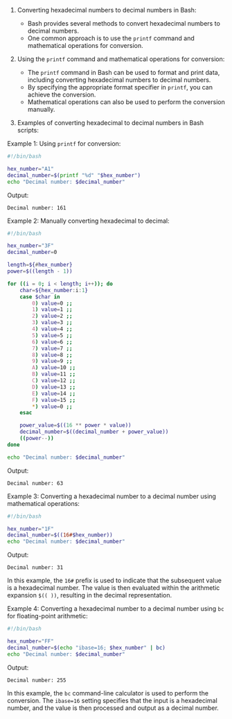 
1. Converting hexadecimal numbers to decimal numbers in Bash:

   - Bash provides several methods to convert hexadecimal numbers to decimal numbers.
   - One common approach is to use the `printf` command and mathematical operations for conversion.
2. Using the `printf` command and mathematical operations for conversion:

   - The `printf` command in Bash can be used to format and print data, including converting hexadecimal numbers to decimal numbers.
   - By specifying the appropriate format specifier in `printf`, you can achieve the conversion.
   - Mathematical operations can also be used to perform the conversion manually.
3. Examples of converting hexadecimal to decimal numbers in Bash scripts:

Example 1: Using `printf` for conversion:

```bash
#!/bin/bash

hex_number="A1"
decimal_number=$(printf "%d" "$hex_number")
echo "Decimal number: $decimal_number"
```

Output:

```
Decimal number: 161
```

Example 2: Manually converting hexadecimal to decimal:

```bash
#!/bin/bash

hex_number="3F"
decimal_number=0

length=${#hex_number}
power=$((length - 1))

for ((i = 0; i < length; i++)); do
    char=${hex_number:i:1}
    case $char in
        0) value=0 ;;
        1) value=1 ;;
        2) value=2 ;;
        3) value=3 ;;
        4) value=4 ;;
        5) value=5 ;;
        6) value=6 ;;
        7) value=7 ;;
        8) value=8 ;;
        9) value=9 ;;
        A) value=10 ;;
        B) value=11 ;;
        C) value=12 ;;
        D) value=13 ;;
        E) value=14 ;;
        F) value=15 ;;
        *) value=0 ;;
    esac

    power_value=$((16 ** power * value))
    decimal_number=$((decimal_number + power_value))
    ((power--))
done

echo "Decimal number: $decimal_number"
```

Output:

```
Decimal number: 63
```


Example 3: Converting a hexadecimal number to a decimal number using mathematical operations:

```bash
#!/bin/bash

hex_number="1F"
decimal_number=$((16#$hex_number))
echo "Decimal number: $decimal_number"
```

Output:

```
Decimal number: 31
```

In this example, the `16#` prefix is used to indicate that the subsequent value is a hexadecimal number. The value is then evaluated within the arithmetic expansion `$(( ))`, resulting in the decimal representation.

Example 4: Converting a hexadecimal number to a decimal number using `bc` for floating-point arithmetic:

```bash
#!/bin/bash

hex_number="FF"
decimal_number=$(echo "ibase=16; $hex_number" | bc)
echo "Decimal number: $decimal_number"
```

Output:

```
Decimal number: 255
```

In this example, the `bc` command-line calculator is used to perform the conversion. The `ibase=16` setting specifies that the input is a hexadecimal number, and the value is then processed and output as a decimal number.
